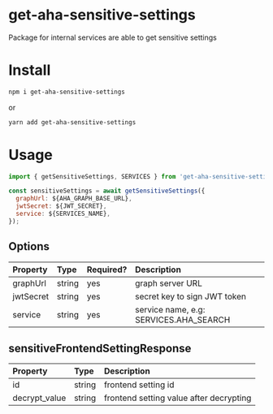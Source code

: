 # get-aha-sensitive-settings

Package for internal services are able to get sensitive settings

# Install

```bash
npm i get-aha-sensitive-settings
```
or 
```bash
yarn add get-aha-sensitive-settings
```

# Usage

```javascript
import { getSensitiveSettings, SERVICES } from 'get-aha-sensitive-settings';

const sensitiveSettings = await getSensitiveSettings({
  graphUrl: ${AHA_GRAPH_BASE_URL},
  jwtSecret: ${JWT_SECRET},
  service: ${SERVICES_NAME},
});
```

## Options

| Property               | Type     | Required? | Description                                                                         |
| :--------------------- | :------- | :-------- | :---------------------------------------------------------------------------------- |
| graphUrl               | string   | yes       | graph server URL                                                                    |
| jwtSecret              | string   | yes       | secret key to sign JWT token                                                        |
| service                | string   | yes       | service name, e.g: SERVICES.AHA_SEARCH                                                     |

## sensitiveFrontendSettingResponse

| Property        | Type    | Description                                                                                                            |
| :---------      | :------ | :--------------------------------------------------------------------------------------------------------------------- |
| id              | string  | frontend setting id                                                                                  |
| decrypt_value   | string  | frontend setting value after decrypting                                                                                       |                                                  |



